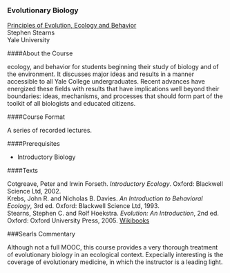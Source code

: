 ### Evolutionary Biology

[Principles of Evolution, Ecology and Behavior](http://oyc.yale.edu/ecology-and-evolutionary-biology/eeb-122 "Yale Open Courses")  
Stephen Stearns  
Yale University

####About the Course

ecology, and behavior for students beginning their study of biology and of the environment. It discusses major ideas and results in a manner accessible to all Yale College undergraduates. Recent advances have energized these fields with results that have implications well beyond their boundaries: ideas, mechanisms, and processes that should form part of the toolkit of all biologists and educated citizens.

####Course Format

A series of recorded lectures.

####Prerequisites

* Introductory Biology

####Texts

Cotgreave, Peter and Irwin Forseth. *Introductory Ecology*. Oxford: Blackwell Science Ltd, 2002.  
Krebs, John R. and Nicholas B. Davies. *An Introduction to Behavioral Ecology*, 3rd ed. Oxford: Blackwell Science Ltd, 1993.  
Stearns, Stephen C. and Rolf Hoekstra. *Evolution: An Introduction*, 2nd ed. Oxford: Oxford University Press, 2005. [Wikibooks](http://en.wikibooks.org/wiki/ecology)

###Searls Commentary

Although not a full MOOC, this course provides a very thorough treatment of evolutionary biology in an ecological context. Expecially interesting is the coverage of evolutionary medicine, in which the instructor is a leading light.